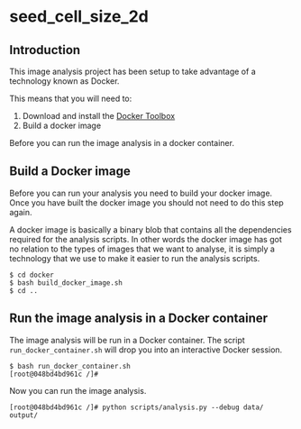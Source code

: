 # seed_cell_size_2d

## Introduction

This image analysis project has been setup to take advantage of a technology
known as Docker.

This means that you will need to:

1. Download and install the [Docker Toolbox](https://www.docker.com/products/docker-toolbox)
2. Build a docker image

Before you can run the image analysis in a docker container.


## Build a Docker image

Before you can run your analysis you need to build your docker image.  Once you
have built the docker image you should not need to do this step again.

A docker image is basically a binary blob that contains all the dependencies
required for the analysis scripts. In other words the docker image has got no
relation to the types of images that we want to analyse, it is simply a
technology that we use to make it easier to run the analysis scripts.

```
$ cd docker
$ bash build_docker_image.sh
$ cd ..
```

## Run the image analysis in a Docker container

The image analysis will be run in a Docker container.  The script
``run_docker_container.sh`` will drop you into an interactive Docker session.

```
$ bash run_docker_container.sh
[root@048bd4bd961c /]#
```

Now you can run the image analysis.

```
[root@048bd4bd961c /]# python scripts/analysis.py --debug data/ output/
```
